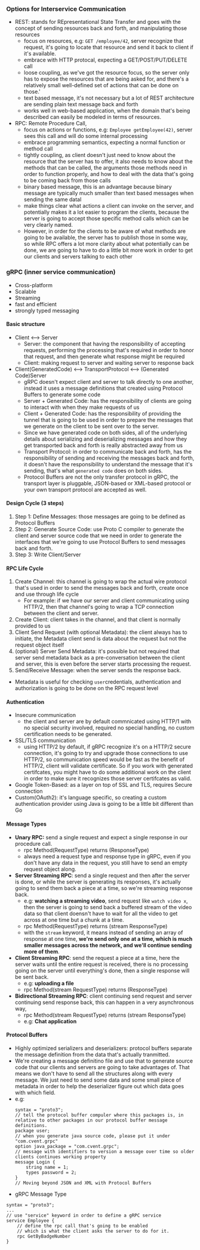 ### Options for Interservice Communication
- REST: stands for REpresentational State Transfer and goes with the concept of sending resources back and forth, and manipulating those resources
	- focus on resources, e.g: `GET /employee/42`, server recognize that request, it's going to locate that resource and send it back to client if it's available.
	- embrace with HTTP protocal, expecting a GET/POST/PUT/DELETE call
	- loose coupling, as we've got the resource focus, so the server only has to expose the resources that are being asked for, and there's a relatively small well-defined set of actions that can be done on those.'
	- text based message, it's not necessary but a lot of REST architecture are sending plain text message back and forth
	- works well in web-based application, when the domain that's being described can easily be modeled in terms of resources.
- RPC: Remote Procedure Call, 
	- focus on actions or functions, e.g: `Employee getEmployee(42)`, server sees this call and will do some internal processing
	- embrace programming semantics, expecting a normal function or method call
	- tightly coupling, as client doesn't just need to know about the resource that the server has to offer, it also needs to know about the methods that can be called, the arguments those methods need in order to function properly, and how to deal with the data that's going to be coming back from those calls
	- binary based message, this is an advantage because binary message are typically much smaller than text based messages when sending the same datal
	- make things clear what actions a client can invoke on the server, and potentially makes it a lot easier to program the clients, because the server is going to accept those specific method calls which can be very clearly named.
	- However, in order for the clients to be aware of what methods are going to be available, the server has to publish those in some way, so while RPC offers a lot more clarity about what potentially can be done, we are going to have to do a little bit more work in order to get our clients and servers talking to each other

### gRPC (inner service communication)
- Cross-platform
- Scalable
- Streaming
- fast and efficient
- strongly typed messaging
#### Basic structure
- Client <--> Server
	- Server: the component that having the responsibility of accepting requests, performing the processing that's required in order to honor that request, and then generate what response might be required
	- Client: making request to server and waiting server to response back
- Client(GeneratedCode) <--> TransportProtocol <--> (Generated Code)Server
	- gRPC doesn't expect client and server to talk directly to one another, instead it uses a message definitions that created using Protocol Buffers to generate some code
	- Server + Generated Code: has the responsibility of clients are going to interact with when they make requests of us
	- Client + Generated Code: has the responsibility of providing the tunnel that is going to be used in order to prepare the messages that we generate on the client to be sent over to the server.
	- Since we have generated code on both sides, all of the underlying details about serializing and deserializing messages and how they get transported back and forth is really abstracted away from us
	- Transport Protocol: in order to communicate back and forth, has the responsibility of sending and receiving the messages back and forth, it doesn't have the responsibility to understand the message that it's sending, that's what `generated code` does on both sides.
	- Protocol Buffers are not the only transfer protocol in gRPC, the transport layer is pluggable, JSON-based or XML-based protocol or your own transport protocol are accepted as well.
#### Design Cycle (3 steps)
1. Step 1: Define Messages: those messages are going to be defined as Protocol Buffers
2. Step 2: Generate Source Code: use Proto C compiler to generate the client and server source code that we need in order to generate the interfaces that we're going to use Protocol Buffers to send messages back and forth.
3. Step 3: Write Client/Server
#### RPC Life Cycle
1. Create Channel: this channel is going to wrap the actual wire protocol that's used in order to send the messages back and forth, create once and use through life cycle
	- For example: if we have our server and client communicating using HTTP/2, then that channel's going to wrap a TCP connection between the client and server. 
2. Create Client: client takes in the channel, and that client is normally provided to us
3. Client Send Request (with optional Metadata): the client always has to initiate, the Metadata client send is data about the request but not the request object itself
4. (optional) Server Send Metadata: it's possible but not required that server send metadata back as a pre-conversation between the client and server, this is even before the server starts processing the request.
5. Send/Receive Message: when the server sends the response back.
- Metadata is useful for checking `user`credentials, authentication and authorization is going to be done on the RPC request level
#### Authentication
 - Insecure communication
	 - the client and server are by default commnicated using HTTP/1 with no special security involved, required no special handling, no custom certification needs to be generated.
 - SSL/TLS communication
	 - using HTTP/2 by default, if gRPC recognize it's on a HTTP/2 secure connection, it's going to try and upgrade those connections to use HTTP/2, so communication speed would be fast as the benefit of HTTP/2, client will validate certificate. So if you work with generated certifcates, you might have to do some additional work on the client in order to make sure it recognizes those server certifcates as valid.
 - Google Token-Based: as a layer on top of SSL and TLS, requires Secure connection
 - Custom(OAuth2): it's language specific, so creating a custom authentication provider using Java is going to be a little bit different than Go
#### Message Types
- **Unary RPC:** send a single request and expect a single response in our procedure call.
	- rpc Method(RequestType) returns (ResponseType)
	- always need a request type and response type in gRPC, even if you don't have any data in the request, you still have to send an empty request object along.
- **Server Streaming RPC**: send a single request and then after the server is done, or while the server is generating its responses, it's actually going to send them back a piece at a time, so we're streaming response back.
	- e.g: **watching a streaming video**, send request like `watch video x`, then the server is going to send back a buffered stream of the video data so that client doensn't have to wait for all the video to get across at one time but a chunk at a time.
	- rpc Method(RequestType) returns (stream ResponseType)
	- with the `stream` keyword, it means instead of sending an array of response at one time, **we're send only one at a time, which is much smaller messages across the network, and we'll continue sending more of them**.
- **Client Streaming RPC**: send the request a piece at a time, here the server waits until the entire request is received, there is no processing going on the server until everything's done, then a single response will be sent back.
	- e.g: **uploading a file**
	-  rpc Method(stream RequestType) returns (ResponseType)
- **Bidirectional Streaming RPC**: client continuing send request and server continuing send response back, this can happen in a very asynchronous way,  
	- rpc Method(stream RequestType) returns (stream ResponseType)
	- e.g: **Chat application**
#### Protocol Buffers
- Highly optimized serializers and deserializers: protocol buffers separate the message definition from the data that's actually tranmitted.
- We're creating a message definitino file and use that to generate source code that our clients and servers are going to take advantages of. That means we don't have to send all the structures along with every message. We just need to send some data and some small piece of metadata in order to help the deserializer figure out which data goes with which field.
- e.g:
	```
	syntax = "proto3";
	// tell the protocol buffer compuler where this packages is, in relative to other packages in our protocol buffer message definitions.
	package user;
	// when you generate java source code, please put it under "com.cvent.grpc"
	option java_package = "com.cvent.grpc";
	// message with identifiers to version a message over time so older clients continues working property
	message Login {
		string name = 1;
		types password = 2;
	}
	// Moving beyond JSON and XML with Protocol Buffers
	```
- gRPC Message Type
```
syntax = "proto3";
...
// use "service" keyword in order to define a gRPC service
service Employee {
	// define the rpc call that's going to be enabled
	// which is what the client asks the server to do for it.
	rpc GetByBadgeNumber
}
```
<!--stackedit_data:
eyJoaXN0b3J5IjpbLTIwNTE0Nzc2NDAsLTE4NjU2ODc2NDgsLT
EzNTA3NTYwODksLTExMDUyOTMxNzIsLTE2NTk4NDY3NTMsLTEz
NzUzMDUyMjYsLTIwNDYzNjE1ODUsLTE4MTM1MDg2NDUsMTQ0Mj
YyOTU5NCwtNjU4NDE1MDEwLC0xNTA2NzEzMDUwXX0=
-->